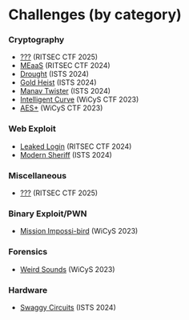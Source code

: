 # Challenges (by category)

### Cryptography
- [???](???) (RITSEC CTF 2025)
- [MEaaS](https://github.com/0xmmalik/ritsec-ctf-2024/tree/main/crypto_meaas) (RITSEC CTF 2024)
- [Drought](https://github.com/0xmmalik/ists-ctf-2024/tree/main/crypto_drought) (ISTS 2024)
- [Gold Heist](https://github.com/0xmmalik/ists-ctf-2024/tree/main/crypto_gold_heist) (ISTS 2024)
- [Manav Twister](https://github.com/0xmmalik/ists-ctf-2024/tree/main/crypto_manav_twister) (ISTS 2024)
- [Intelligent Curve](https://github.com/0xmmalik/wicys-ctf-2023/tree/main/crypto_intelligent_curve) (WiCyS CTF 2023)
- [AES+](https://github.com/0xmmalik/wicys-ctf-2023/tree/main/crypto_aes%2B) (WiCyS CTF 2023)

### Web Exploit
- [Leaked Login](https://github.com/0xmmalik/ritsec-ctf-2024/tree/main/web_leaked_login) (RITSEC CTF 2024)
- [Modern Sheriff](https://github.com/0xmmalik/ists-ctf-2024/tree/main/web_modern_sheriff) (ISTS 2024)

### Miscellaneous
- [???](???) (RITSEC CTF 2025)

### Binary Exploit/PWN
- [Mission Impossi-bird](https://github.com/0xmmalik/wicys-ctf-2023/tree/main/pwn_mission_impossi-bird) (WiCyS 2023)

### Forensics
- [Weird Sounds](https://github.com/0xmmalik/wicys-ctf-2023/tree/main/foren_weird_sounds) (WiCyS 2023)

### Hardware
- [Swaggy Circuits](https://github.com/0xmmalik/ists-ctf-2024/tree/main/hardware_swaggy_circuits/challenge%20files) (ISTS 2024)

